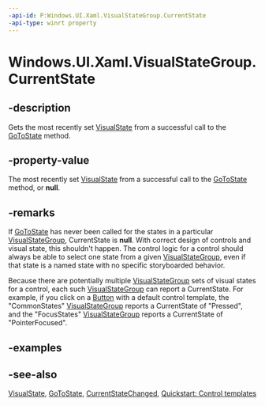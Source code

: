 ```yaml
---
-api-id: P:Windows.UI.Xaml.VisualStateGroup.CurrentState
-api-type: winrt property
---
```


<!-- Property syntax
public Windows.UI.Xaml.VisualState CurrentState { get; }
-->

# Windows.UI.Xaml.VisualStateGroup.CurrentState

## -description
Gets the most recently set [VisualState](visualstate.md) from a successful call to the [GoToState](visualstatemanager_gotostate_443481648.md) method.

## -property-value
The most recently set [VisualState](visualstate.md) from a successful call to the [GoToState](visualstatemanager_gotostate_443481648.md) method, or **null**.

## -remarks
If [GoToState](visualstatemanager_gotostate_443481648.md) has never been called for the states in a particular [VisualStateGroup](visualstategroup.md), CurrentState is **null**. With correct design of controls and visual state, this shouldn't happen. The control logic for a control should always be able to select one state from a given [VisualStateGroup](visualstategroup.md), even if that state is a named state with no specific storyboarded behavior.

Because there are potentially multiple [VisualStateGroup](visualstategroup.md) sets of visual states for a control, each such [VisualStateGroup](visualstategroup.md) can report a CurrentState. For example, if you click on a [Button](../windows.ui.xaml.controls/button.md) with a default control template, the "CommonStates"  [VisualStateGroup](visualstategroup.md) reports a CurrentState of "Pressed", and the "FocusStates"  [VisualStateGroup](visualstategroup.md) reports a CurrentState of "PointerFocused".

## -examples

## -see-also
[VisualState](visualstate.md), [GoToState](visualstatemanager_gotostate_443481648.md), [CurrentStateChanged](visualstategroup_currentstatechanged.md), [Quickstart: Control templates](https://msdn.microsoft.com/library/67c424ae-afb1-4560-a6a8-4a3506775d77)
